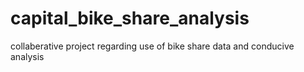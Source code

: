 # capital_bike_share_analysis
collaberative project regarding use of bike share data and conducive analysis 
